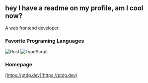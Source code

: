 ## hey I have a readme on my profile, am I cool now?

A web frontend developer.

### Favorite Programing Languages

![Rust](https://img.shields.io/badge/-rust-ec6323?style=flat-square&logo=rust)
![TypeScript](https://img.shields.io/badge/-typescript-black?style=flat-square&logo=typescript)

### Homepage

[https://ptdg.dev](https://ptdg.dev)
